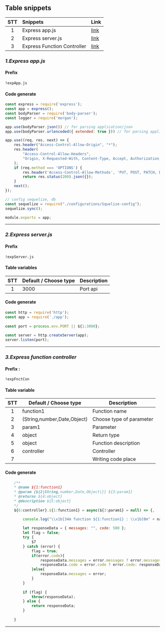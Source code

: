 ## Table snippets
|  STT  | Snippets                    | Link                                  |
| :---: | :-------------------------- | :------------------------------------ |
|   1   | Express app.js              | [link](#1Express-appjs)               |
|   2   | Express server.js           | [link](#2Express-serverjs)            |
|   3   | Express Function Controller | [link](#3Express-function-controller) |

### *1.Express app.js*

#### Prefix
```
!expApp.js
```

#### Code generate

``` Javascript
const express = require('express');
const app = express();
const bodyParser = require('body-parser');
const logger = require('morgan');

app.use(bodyParser.json()) // for parsing application/json
app.use(bodyParser.urlencoded({ extended: true })) // for parsing application/x-www-form-urlencoded

app.use((req, res, next) => {
    res.header("Access-Control-Allow-Origin", "*");
    res.header(
        "Access-Control-Allow-Headers",
        "Origin, X-Requested-With, Content-Type, Accept, Authorization,  X-Access-Token",
    );
    if (req.method === 'OPTIONS') {
        res.header('Access-Control-Allow-Methods', 'PUT, POST, PATCH, DELETE, GET');
        return res.status(200).json({});
    }
    next();
});

// config sequelize, db
const sequelize = require("./configurations/Squelize-config");
sequelize.sync();

module.exports = app;
```

---

### *2.Express server.js*

#### Prefix
```
!expServer.js
```

#### Table variables

|  STT  | Default / Choose type | Description |
| :---: | --------------------- | ----------- |
|   1   | 3000                  | Port api    |

#### Code generate

``` Javascript
const http = require('http');
const app = require('./app');
            
const port = process.env.PORT || ${1:3000};
            
const server = http.createServer(app);
server.listen(port);
```

---

### *3.Express function controller*

#### Prefix : 
```
!expFnctCon
```

#### Table variable

 |  STT  | Default / Choose type       | Description              |
 | :---: | --------------------------- | ------------------------ |
 |   1   | function1                   | Function name            |
 |   2   | (String,number,Date,Object) | Choose type of parameter |
 |   3   | param1                      | Parameter                |
 |   4   | object                      | Return type              |
 |   5   | object                      | Function description     |
 |   6   | controller                  | Controller               |
 |   7   |                             | Writing code place       |

#### Code generate

``` Javascript
    /**
    * @name ${1:function1}
    * @param {${2|String,number,Date,Object|}} ${3:param1}
    * @returns ${4:object}
    * @description ${5:object}
    */
    ${6:controller}.${1:function1} = async(${3:param1} = null) => {,

        console.log("\\x1b[34m function ${1:function1} : \\x1b[0m" + nameController);
               
        let responseData = { messages: "", code: 500 };
        let flag = false;
        try {
            $7
        } catch (error) {
            flag = true;
            if(error.code){
                responseData.messages = error.messages ? error.messages: error;
                responseData.code = error.code ? error.code: responseData.code;
            }else{
                responseData.messages = error;
            }
        }
        
        if (flag) {
            throw(responseData);
        } else {
            return responseData;
        }
            
    }
```

---
